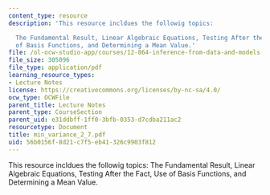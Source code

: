 ```yaml
---
content_type: resource
description: 'This resource incldues the followig topics:

  The Fundamental Result, Linear Algebraic Equations, Testing After the Fact, Use
  of Basis Functions, and Determining a Mean Value.'
file: /ol-ocw-studio-app/courses/12-864-inference-from-data-and-models-spring-2005/56b0156f8d21c7f5eb41326c9903f812_min_variance_2_7.pdf
file_size: 305096
file_type: application/pdf
learning_resource_types:
- Lecture Notes
license: https://creativecommons.org/licenses/by-nc-sa/4.0/
ocw_type: OCWFile
parent_title: Lecture Notes
parent_type: CourseSection
parent_uid: e31ddbff-1ff0-3bfb-0353-d7cdba211ac2
resourcetype: Document
title: min_variance_2_7.pdf
uid: 56b0156f-8d21-c7f5-eb41-326c9903f812
---
```

This resource incldues the followig topics:
The Fundamental Result, Linear Algebraic Equations, Testing After the Fact, Use of Basis Functions, and Determining a Mean Value.